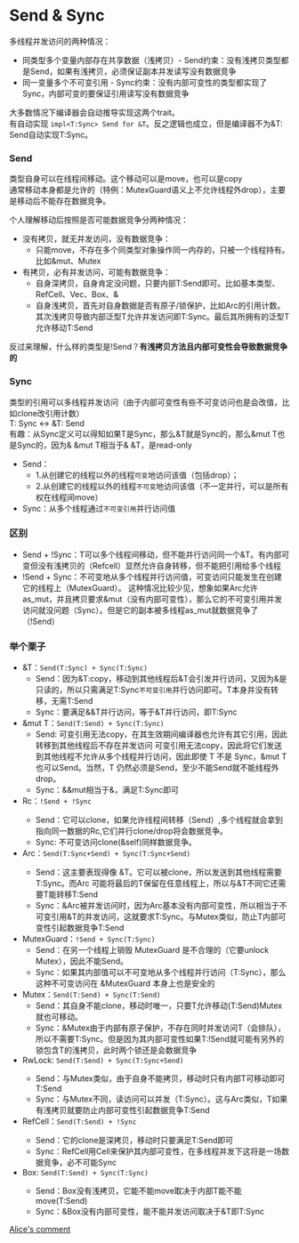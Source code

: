# Send & Sync

多线程并发访问的两种情况：
* 同类型多个变量内部存在共享数据（浅拷贝）- Send约束：没有浅拷贝类型都是Send，如果有浅拷贝，必须保证副本并发读写没有数据竞争
* 同一变量多个不可变引用 - Sync约束：没有内部可变性的类型都实现了Sync，内部可变的要保证引用读写没有数据竞争
   
大多数情况下编译器会自动推导实现这两个trait。  
有自动实现 `impl<T:Sync> Send for &T`。反之逻辑也成立，但是编译器不为&T: Send自动实现T:Sync。  

### Send
类型自身可以在线程间移动。这个移动可以是move，也可以是copy   
通常移动本身都是允许的（特例：MutexGuard语义上不允许线程外drop），主要是移动后不能存在数据竞争。  
  
个人理解移动后按照是否可能数据竞争分两种情况：
* 没有拷贝，就无并发访问，没有数据竞争：
  * 只能move，不存在多个同类型对象操作同一内存的，只被一个线程持有。比如&mut、Mutex
* 有拷贝，必有并发访问，可能有数据竞争：
  * 自身深拷贝，自身肯定没问题，只要内部T:Send即可。比如基本类型、RefCell、Vec、Box、&
  * 自身浅拷贝，首先对自身数据是否有原子/锁保护，比如Arc的引用计数。其次浅拷贝导致内部泛型T允许并发访问即T:Sync。最后其所拥有的泛型T允许移动T:Send

反过来理解，什么样的类型是!Send？**有浅拷贝方法且内部可变性会导致数据竞争的**

### Sync
类型的引用可以多线程并发访问（由于内部可变性有些不可变访问也是会改值，比如clone改引用计数）  
T: Sync <-> &T: Send  
有趣：从Sync定义可以得知如果T是Sync，那么&T就是Sync的，那么&mut T也是Sync的，因为& &mut T相当于& &T，是read-only  

* Send：
  * 1.从创建它的线程以外的线程`可变`地访问该值（包括drop）；
  * 2.从创建它的线程以外的线程`不可变`地访问该值（不一定并行，可以是所有权在线程间move）
* Sync：从多个线程通过`不可变引用`并行访问值
  
### 区别
* Send + !Sync：T可以多个线程间移动，但不能并行访问同一个&T。有内部可变但没有浅拷贝的（Refcell）显然允许自身转移，但不能把引用给多个线程
* !Send + Sync：不可变地从多个线程并行访问值，可变访问只能发生在创建它的线程上（MutexGuard）。
  这种情况比较少见，想象如果Arc允许as_mut，并且拷贝要求&mut（没有内部可变性），那么它的不可变引用并发访问就没问题（Sync）。但是它的副本被多线程as_mut就数据竞争了（!Send）

### 举个栗子
* &T：`Send(T:Sync) + Sync(T:Sync)`  
  * Send：因为&T:copy，移动到其他线程后&T会引发并行访问，又因为&是只读的，所以只需满足T:Sync`不可变引用`并行访问即可。T本身并没有转移，无需T:Send  
  * Sync：要满足&&T并行访问，等于&T并行访问，即T:Sync
* &mut T：`Send(T:Send) + Sync(T:Sync)`  
  * Send: 可变引用无法copy，在其生效期间编译器也允许有其它引用，因此转移到其他线程后不存在并发访问
  可变引用无法copy，因此将它们发送到其他线程不允许从多个线程并行访问，因此即使 T 不是 Sync，&mut T 也可以Send。当然，T 仍然必须是Send，至少不能Send就不能线程外drop。
  * Sync：&&mut相当于&，满足T:Sync即可
* Rc<T>：`!Send + !Sync`  
  * Send：它可以clone，如果允许线程间转移（Send）,多个线程就会拿到指向同一数据的Rc,它们并行clone/drop将会数据竞争。
  * Sync: 不可变访问clone(&self)同样数据竞争。
* Arc<T>：`Send(T:Sync+Send) + Sync(T:Sync+Send)`  
  * Send：这主要表现得像 &T。它可以被clone，所以发送到其他线程需要T:Sync。而Arc<T> 可能将最后的T保留在任意线程上，所以与&T不同它还需要T能转移T:Send
  * Sync：&Arc<T>被并发访问时，因为Arc基本没有内部可变性，所以相当于不可变引用&T的并发访问，这就要求T:Sync。与Mutex类似，防止T内部可变性引起数据竞争T:Send
* MutexGuard：`!Send + Sync(T:Sync)`  
  * Send：在另一个线程上销毁 MutexGuard 是不合理的（它要unlock Mutex），因此不能Send。
  * Sync：如果其内部值可以不可变地从多个线程并行访问（T:Sync），那么这种不可变访问在 &MutexGuard 本身上也是安全的
* Mutex：`Send(T:Send) + Sync(T:Send)`  
  * Send：其自身不能clone，移动时唯一，只要T允许移动(T:Send)Mutex就也可移动。  
  * Sync：&Mutex由于内部有原子保护，不存在同时并发访问T（会排队），所以不需要T:Sync。但是因为其内部可变性如果T:!Send就可能有另外的锁包含T的浅拷贝，此时两个锁还是会数据竞争
* RwLock<T>: `Send(T:Send) + Sync(T:Sync+Send)`  
  * Send：与Mutex类似，由于自身不能拷贝，移动时只有内部T可移动即可T:Send  
  * Sync：与Mutex不同，读访问可以并发（T:Sync）。这与Arc类似，T如果有浅拷贝就要防止内部可变性引起数据竞争T:Send
* RefCell<T>：`Send(T:Send) + !Sync`   
  * Send：它的clone是深拷贝，移动时只要满足T:Send即可
  * Sync：RefCell用Cell来保护其内部可变性，在多线程并发下这将是一场数据竞争，必不可能Sync
* Box<T>: `Send(T:Send) + Sync(T:Sync)`
  * Send：Box没有浅拷贝，它能不能move取决于内部T能不能move(T:Send)
  * Sync：&Box<T>没有内部可变性，能不能并发访问取决于&T即T:Sync

[Alice's comment](https://stackoverflow.com/questions/68704717/is-the-sync-trait-a-strict-subset-of-the-send-trait-what-implements-sync-withou/68708557#68708557)